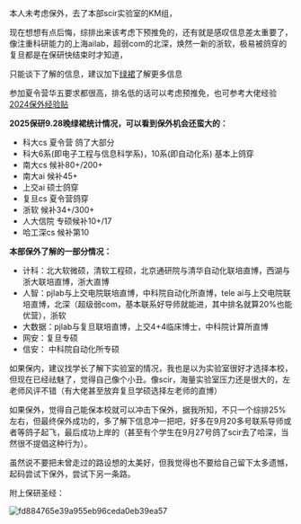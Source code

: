 本人未考虑保外，去了本部scir实验室的KM组，

现在想想有点后悔，综排出来该考虑下预推免的，还有就是感叹信息差太重要了，像注重科研能力的上海ailab，超弱com的北深，焕然一新的浙软，极易被鸽穿的复旦都是在保研快结束时才知道，

只能谈下了解的信息，建议加下[绿裙](https://github.com/CS-BAOYAN)了解更多信息

参加夏令营华五要求都很高，排名低的话可以考虑预推免，也可参考大佬经验[2024保外经验贴](https://www.zhihu.com/collection/967421846)

**2025保研9.28晚绿裙统计情况，可以看到保外机会还蛮大的：**

* 科大cs 夏令营 鸽了大部分
* 科大6系(即电子工程与信息科学系)，10系(即自动化系) 基本上鸽穿
* 南大cs 候补80+/200+
* 南大ai  候补45+
* 上交ai 硕士鸽穿
* 复旦cs 夏令营鸽穿
* 浙软 候补34+/300+
* 人大信院 专硕候补10+/17 
* 哈工深cs  候补第10

**本部保外了解的一部分情况：**

* 计科：北大软微硕，清软工程硕，北京通研院与清华自动化联培直博，西湖与浙大联培直博，浙大直博
* 人智：pjlab与上交电院联培直博，中科院自动化所直博，tele ai与上交电院联培直博，北深（超级弱com，基本联系好导师就能进，其中排名就算20%也能优营），浙软
* 大数据：pjlab与复旦联培直博，上交4+4临床博士，中科院计算所直博
* 网安：复旦专硕
* 信安： 中科院自动化所专硕

如果保内，建议找学长了解下实验室的情况，我也是以为实验室很好才选择本校，但现在已经祛魅了，觉得自己像个小丑。像scir，海量实验室压力还是很大的，左老师风评不错（有大佬甚至放弃复旦学硕选择左老师的直博）

如果保外，觉得自己能保本校就可以冲击下保外，据我所知，不只一个综排25%左右，但最终保外成功的，多了解下信息冲一把吧，好多在9月20多号联系导师或者等鸽子起飞，最后成功上岸的（甚至有个学生在9月27号鸽了scir去了哈深，当然很不提倡这种行为）。

虽然说不要把未曾走过的路设想的太美好，但我觉得也不要给自己留下太多遗憾，起码尝试下保外，尝试下另一条路。

附上保研圣经：

![fd884765e39a955eb96ceda0eb39ea57](https://github.com/user-attachments/assets/d73ee124-ae99-4fd1-8cab-65ece913327d)


